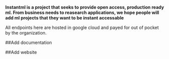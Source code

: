 **Instantml is a project that seeks to provide open access, production ready ml. From business needs to reasearch applications, we hope people will add ml projects that they want to be instant accessable**

All endpoints here are hosted in google cloud and payed for out of pocket by the organization.

##Add documentation

##Add website

